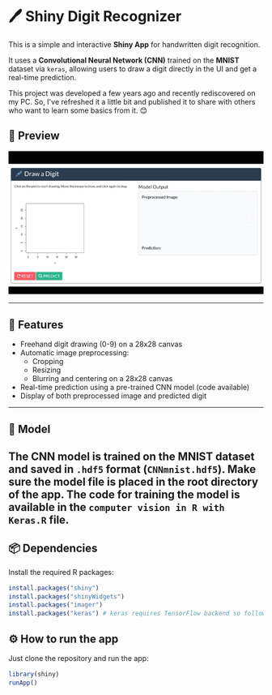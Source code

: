 # 🖊️ Shiny Digit Recognizer

This is a simple and interactive **Shiny App** for handwritten digit recognition.

It uses a **Convolutional Neural Network (CNN)** trained on the **MNIST** dataset via `keras`, allowing users to draw a digit directly in the UI and get a real-time prediction.

This project was developed a few years ago and recently rediscovered on my PC. So, I've refreshed it a little bit and published it to share with others who want to learn some basics from it. 😊

## 📸 Preview

![shinyapp_demo](preview.gif) <!-- Add a PNG screenshot of your app here -->

---

## 🚀 Features

- Freehand digit drawing (0-9) on a 28x28 canvas
- Automatic image preprocessing:
  - Cropping
  - Resizing
  - Blurring and centering on a 28x28 canvas
- Real-time prediction using a pre-trained CNN model (code available)
- Display of both preprocessed image and predicted digit

---

## 🧠 Model

The CNN model is trained on the **MNIST** dataset and saved in `.hdf5` format (`CNNmnist.hdf5`). Make sure the model file is placed in the root directory of the app.
The code for training the model is available in the `computer vision in R with Keras.R` file.
---

## 📦 Dependencies

Install the required R packages:

```r
install.packages("shiny")
install.packages("shinyWidgets")
install.packages("imager")
install.packages("keras") # keras requires TensorFlow backend so follow instructions
```

## ⚙️ How to run the app

Just clone the repository and run the app:

```r
library(shiny)
runApp()
```
